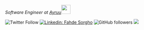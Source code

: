 <p><em>Software Engineer at <a href="https://ayruu.com/">Ayruu</a><img src="https://media.giphy.com/media/WUlplcMpOCEmTGBtBW/giphy.gif" width="30"> 
</em></p>

![Twitter Follow](https://img.shields.io/twitter/follow/_fvhde?label=Follow)
[![Linkedin: Fahde Sorgho](https://img.shields.io/badge/-Fahde-blue?style=flat-square&logo=Linkedin&logoColor=white&link=https://www.linkedin.com/in/fahde-sorgho/)](https://www.linkedin.com/in/anmol-p-singh/)
![GitHub followers](https://img.shields.io/github/followers/fvhde?label=Follow&style=social)
![](https://visitor-badge.glitch.me/badge?page_id=fvhde.fvhde)
